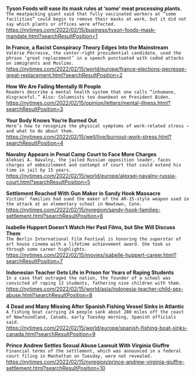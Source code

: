 **Tyson Foods will ease its mask rules at ‘some’ meat processing plants.**\
`The meatpacking giant said that fully vaccinated workers at “some facilities” could begin to remove their masks at work, but it did not say which plants or offices were affected.`\
https://nytimes.com/2022/02/15/business/tyson-foods-mask-mandate.html?searchResultPosition=1

**In France, a Racist Conspiracy Theory Edges Into the Mainstream**\
`Valérie Pécresse, the center-right presidential candidate, used the phrase ‘great replacement’ in a speech punctuated with coded attacks on immigrants and Muslims.`\
https://nytimes.com/2022/02/15/world/europe/france-elections-pecresse-great-replacement.html?searchResultPosition=2

**How We Are Failing Mentally Ill People**\
`Readers describe a mental health system that one calls “inhumane, disgraceful.” Also: Columnists too downbeat on President Biden.`\
https://nytimes.com/2022/02/15/opinion/letters/mental-illness.html?searchResultPosition=3

**Your Body Knows You’re Burned Out**\
`Here’s how to recognize the physical symptoms of work-related stress — and what to do about them.`\
https://nytimes.com/2022/02/15/well/live/burnout-work-stress.html?searchResultPosition=4

**Navalny Appears in Penal Camp Court to Face More Charges**\
`Aleksei A. Navalny, the jailed Russian opposition leader, faces charges of embezzlement and contempt of court that could extend his time in jail by 15 years.`\
https://nytimes.com/2022/02/15/world/europe/alexsei-navalny-russia-court.html?searchResultPosition=5

**Settlement Reached With Gun Maker in Sandy Hook Massacre**\
`Victims’ families had sued the maker of the AR-15-style weapon used in the attack at an elementary school in Newtown, Conn.`\
https://nytimes.com/2022/02/15/nyregion/sandy-hook-families-settlement.html?searchResultPosition=6

**Isabelle Huppert Doesn’t Watch Her Past Films, but She Will Discuss Them**\
`The Berlin International Film Festival is honoring the superstar of art house cinema with a lifetime achievement award. She took us through some career highlights.`\
https://nytimes.com/2022/02/15/movies/isabelle-huppert-career.html?searchResultPosition=7

**Indonesian Teacher Gets Life in Prison for Years of Raping Students**\
`In a case that outraged the nation, the founder of a school was convicted of raping 13 students, fathering nine children with them.`\
https://nytimes.com/2022/02/15/world/asia/indonesia-teacher-child-sex-abuse.html?searchResultPosition=8

**4 Dead and Many Missing After Spanish Fishing Vessel Sinks in Atlantic**\
`A fishing boat carrying 24 people sank about 280 miles off the coast of Newfoundland, Canada, early Tuesday morning, Spanish officials said.`\
https://nytimes.com/2022/02/15/world/europe/spanish-fishing-boat-sinks-canada.html?searchResultPosition=9

**Prince Andrew Settles Sexual Abuse Lawsuit With Virginia Giuffre**\
`Financial terms of the settlement, which was announced in a federal court filing in Manhattan on Tuesday, were not revealed.`\
https://nytimes.com/2022/02/15/nyregion/prince-andrew-virginia-giuffre-settlement.html?searchResultPosition=10

